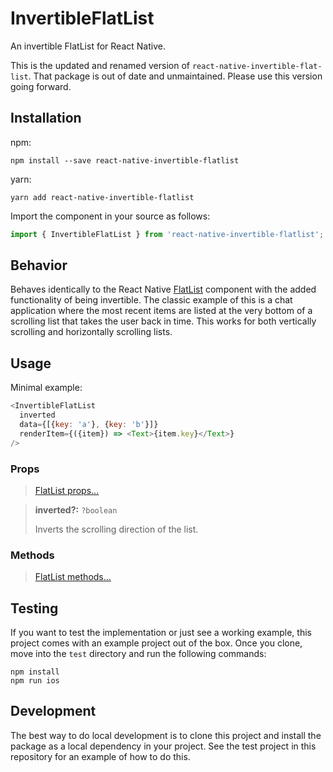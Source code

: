 # InvertibleFlatList

An invertible FlatList for React Native.

This is the updated and renamed version of `react-native-invertible-flat-list`. That package is out of date and unmaintained. Please use this version going forward.

## Installation

npm:
```
npm install --save react-native-invertible-flatlist
```

yarn:
```
yarn add react-native-invertible-flatlist
```

Import the component in your source as follows:
```javascript
import { InvertibleFlatList } from 'react-native-invertible-flatlist';
```

## Behavior

Behaves identically to the React Native [FlatList](https://facebook.github.io/react-native/docs/flatlist.html) component with the added functionality of being invertible. The classic example of this is a chat application where the most recent items are listed at the very bottom of a scrolling list that takes the user back in time. This works for both vertically scrolling and horizontally scrolling lists.

## Usage

Minimal example:
```javascript
<InvertibleFlatList
  inverted
  data={[{key: 'a'}, {key: 'b'}]}
  renderItem={({item}) => <Text>{item.key}</Text>}
/>
```

### Props

> [FlatList props...](https://facebook.github.io/react-native/docs/flatlist.html#props)

> **inverted?:** `?boolean`
>
> Inverts the scrolling direction of the list.

### Methods

> [FlatList methods...](https://facebook.github.io/react-native/docs/flatlist.html#methods)

## Testing

If you want to test the implementation or just see a working example, this project comes with an example project out of the box. Once you clone, move into the `test` directory and run the following commands:

```
npm install
npm run ios
```

## Development

The best way to do local development is to clone this project and install the package as a local dependency in your project. See the test project in this repository for an example of how to do this.
